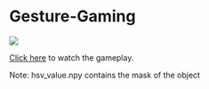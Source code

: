 # Gesture-Gaming

![](https://user-images.githubusercontent.com/33444220/114317561-498d6d80-9b26-11eb-8734-2919cb531530.png)

[Click here](https://user-images.githubusercontent.com/33444220/114317468-de439b80-9b25-11eb-98bb-2a765b4438f5.mp4) to watch the gameplay.

Note: hsv_value.npy contains the mask of the object
